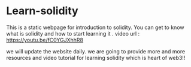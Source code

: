 # Learn-solidity
This is a static webpage for introduction to solidity.
You can get to know what is solidity and how to start learning it .
video url : https://youtu.be/fC0YGJXhhR8

we will update the website daily.
we are going to provide more and more resources and video tutorial for learning solidity which is heart of web3!!
